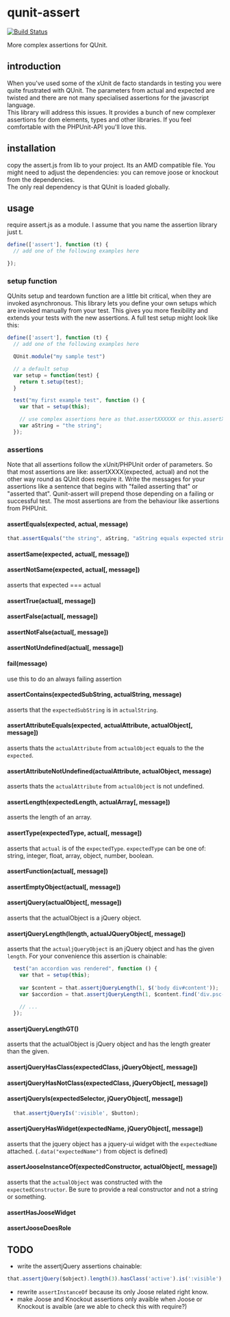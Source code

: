 # qunit-assert

[![Build Status](https://travis-ci.org/pscheit/qunit-assert.png?branch=master)](https://travis-ci.org/pscheit/qunit-assert)

More complex assertions for QUnit.  

## introduction

When you've used some of the xUnit de facto standards in testing you were quite frustrated with QUnit. The parameters from actual and expected are twisted and there are not many specialised assertions for the javascript language.  
This library will address this issues. It provides a bunch of new complexer assertions for dom elements, types and other libraries. If you feel comfortable with the PHPUnit-API you'll love this.

## installation

copy the assert.js from lib to your project. Its an AMD compatible file. You might need to adjust the dependencies: you can remove joose or knockout from the dependencies.  
The only real dependency is that QUnit is loaded globally.

## usage

require assert.js as a module. I assume that you name the assertion library just t.

```javascript
define(['assert'], function (t) {
  // add one of the following examples here

});
```

### setup function

QUnits setup and teardown function are a little bit critical, when they are invoked asynchronous. This library lets you define your own setups which are invoked manually from your test. This gives you more flexibility and extends your tests with the new assertions.
A full test setup might look like this:

```javascript
define(['assert'], function (t) {
  // add one of the following examples here

  QUnit.module("my sample test")

  // a default setup
  var setup = function(test) {
    return t.setup(test);
  }

  test("my first example test", function () {
    var that = setup(this);

    // use complex assertions here as that.assertXXXXXX or this.assertXXXX
    var aString = "the string";
  });
```

### assertions

Note that all assertions follow the xUnit/PHPUnit order of parameters. So that most assertions are like: assertXXXX(expected, actual) and not the other way round as QUnit does require it.
Write the messages for your assertions like a sentence that begins with "failed asserting that" or "asserted that". Qunit-assert will prepend those depending on a failing or successful test.
The most assertions are from the behaviour like assertions from PHPUnit.

#### assertEquals(expected, actual, message)

```javascript
that.assertEquals("the string", aString, "aString equals expected string");
```

#### assertSame(expected, actual[, message])
#### assertNotSame(expected, actual[, message])

asserts that expected === actual

#### assertTrue(actual[, message])
#### assertFalse(actual[, message])
#### assertNotFalse(actual[, message])
#### assertNotUndefined(actual[, message])

#### fail(message)

use this to do an always failing assertion

#### assertContains(expectedSubString, actualString, message)

asserts that the `expectedSubString` is in `actualString`.

#### assertAttributeEquals(expected, actualAttribute, actualObject[, message])

asserts thats the `actualAttribute` from `actualObject` equals to the the `expected`.

#### assertAttributeNotUndefined(actualAttribute, actualObject, message)

asserts thats the `actualAttribute` from `actualObject` is not undefined.

#### assertLength(expectedLength, actualArray[, message])

asserts the length of an array.

#### assertType(expectedType, actual[, message])

asserts that `actual` is of the `expectedType`. `expectedType` can be one of: string, integer, float, array, object, number, boolean.

#### assertFunction(actual[, message])

#### assertEmptyObject(actual[, message])

#### assertjQuery(actualObject[, message])

asserts that the actualObject is a jQuery object.

#### assertjQueryLength(length, actualJQueryObject[, message])

asserts that the `actualjQueryObject` is an jQuery object and has the given `length`. For your convenience this assertion is chainable:

```javascript
  test("an accordion was rendered", function () {
    var that = setup(this);
  
    var $content = that.assertjQueryLength(1, $('body div#content'));
    var $accordion = that.assertjQueryLength(1, $content.find('div.psc-cms-ui-accordion'), 'accordion was rendered');
    
    // ...
  });
```

#### assertjQueryLengthGT()

asserts that the actualObject is jQuery object and has the length greater than the given.

#### assertjQueryHasClass(expectedClass, jQueryObject[, message])
#### assertjQueryHasNotClass(expectedClass, jQueryObject[, message])

#### assertjQueryIs(expectedSelector, jQueryObject[, message])

```javascript
  that.assertjQueryIs(':visible', $button);
```

#### assertjQueryHasWidget(expectedName, jQueryObject[, message])

asserts that the jquery object has a jquery-ui widget with the `expectedName` attached. (`.data("expectedName")` from object is defined)

#### assertJooseInstanceOf(expectedConstructor, actualObject[, message])

asserts that the `actualObject` was constructed with the `expectedConstructor`. Be sure to provide a real constructor and not a string or something.

#### assertHasJooseWidget
#### assertJooseDoesRole

## TODO

* write the assertjQuery assertions chainable:

```javascript
that.assertjQuery($object).length(3).hasClass('active').is(':visible');
```

* rewrite `assertInstanceOf` because its only Joose related right know.  
* make Joose and Knockout assertions only avaible when Joose or Knockout is avaible (are we able to check this with require?)